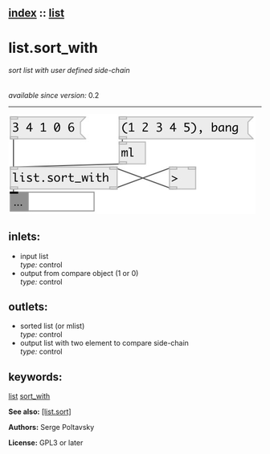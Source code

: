[index](index.html) :: [list](category_list.html)
---

# list.sort_with

###### sort list with user defined side-chain

*available since version:* 0.2

---




[![example](../examples/img/list.sort_with.jpg)](../examples/pd/list.sort_with.pd)









## inlets:

* input list<br>
_type:_ control
* output from compare object (1 or 0)<br>
_type:_ control



## outlets:

* sorted list (or mlist)<br>
_type:_ control
* output list with two element to compare side-chain<br>
_type:_ control



## keywords:

[list](keywords/list.html)
[sort_with](keywords/sort_with.html)



**See also:**
[\[list.sort\]](list.sort.html)




**Authors:** Serge Poltavsky




**License:** GPL3 or later





